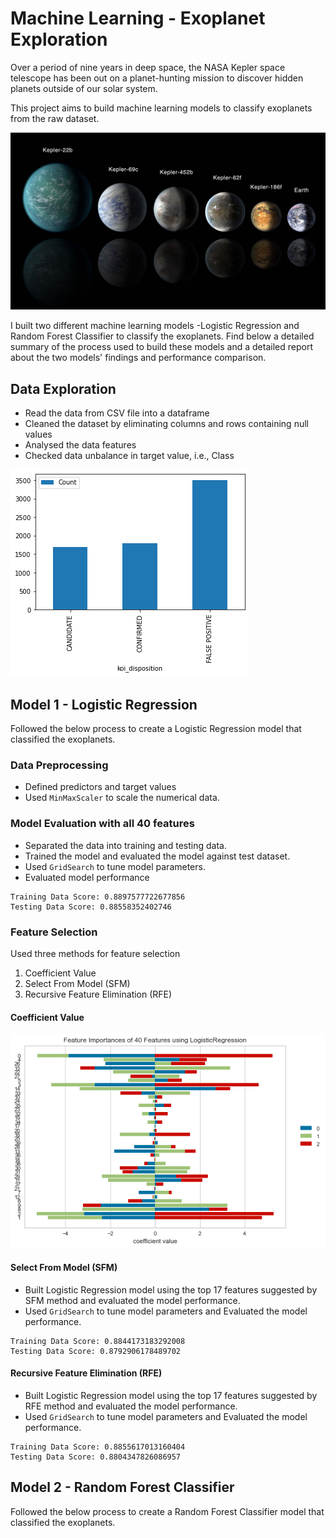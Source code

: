 # Machine Learning - Exoplanet Exploration

Over a period of nine years in deep space, the NASA Kepler space telescope has been out on a planet-hunting mission to discover hidden planets outside of our solar system.

This project aims to build machine learning models to classify exoplanets from the raw dataset. 

![exoplanets.jpg](Images/exoplanets.jpg)

I built two different machine learning models -Logistic Regression and Random Forest Classifier to classify the exoplanets. Find below a detailed summary of the process used to build these models and a detailed report about the two models' findings and performance comparison.

## Data Exploration
* Read the data from CSV file into a dataframe
* Cleaned the dataset by eliminating columns and rows containing null values
* Analysed the data features
* Checked data unbalance in target value, i.e., Class

![Data_Unbalance_In_Target_Values.png](Images/Data_Unbalance_In_Target_Values.png)

## Model 1 - Logistic Regression
Followed the below process to create a Logistic Regression model that classified the exoplanets.

### Data Preprocessing
* Defined predictors and target values
* Used `MinMaxScaler` to scale the numerical data.

### Model Evaluation with all 40 features
* Separated the data into training and testing data.
* Trained the model and evaluated the model against test dataset.
* Used `GridSearch` to tune model parameters.
* Evaluated model performance
```
Training Data Score: 0.8897577722677856
Testing Data Score: 0.88558352402746
```
### Feature Selection

Used three methods for feature selection
1. Coefficient Value
2. Select From Model (SFM)
3. Recursive Feature Elimination (RFE)

#### Coefficient Value
![LogisticRegressionFeatureSelection.png](Images/LogisticRegressionFeatureSelection.png)

#### Select From Model (SFM)
* Built Logistic Regression model using the top 17 features suggested by SFM method and evaluated the model performance.
* Used `GridSearch` to tune model parameters and Evaluated the model performance.
```
Training Data Score: 0.8844173183292008
Testing Data Score: 0.8792906178489702
```  

#### Recursive Feature Elimination (RFE)
* Built Logistic Regression model using the top 17 features suggested by RFE method and evaluated the model performance.
* Used `GridSearch` to tune model parameters and Evaluated the model performance.
```
Training Data Score: 0.8855617013160404
Testing Data Score: 0.8804347826086957
```  

## Model 2 - Random Forest Classifier
Followed the below process to create a Random Forest Classifier model that classified the exoplanets.
